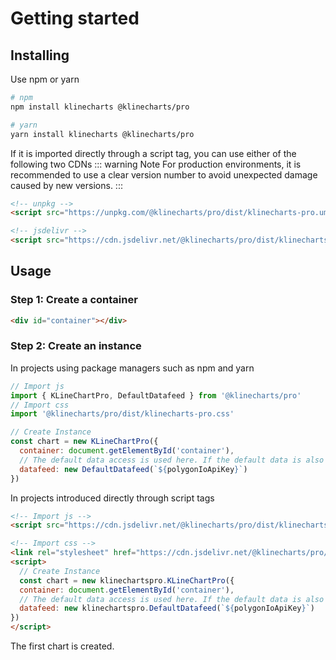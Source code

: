 # Getting started

## Installing
Use npm or yarn
```bash
# npm
npm install klinecharts @klinecharts/pro

# yarn
yarn install klinecharts @klinecharts/pro
```
If it is imported directly through a script tag, you can use either of the following two CDNs
::: warning Note
For production environments, it is recommended to use a clear version number to avoid unexpected damage caused by new versions.
:::

```html
<!-- unpkg -->
<script src="https://unpkg.com/@klinecharts/pro/dist/klinecharts-pro.umd.js"></script>

<!-- jsdelivr -->
<script src="https://cdn.jsdelivr.net/@klinecharts/pro/dist/klinecharts-pro.umd.js"></script>
```

## Usage
### Step 1: Create a container
```html
<div id="container"></div>
```
### Step 2: Create an instance
In projects using package managers such as npm and yarn
```javascript
// Import js
import { KLineChartPro, DefaultDatafeed } from '@klinecharts/pro'
// Import css
import '@klinecharts/pro/dist/klinecharts-pro.css'

// Create Instance
const chart = new KLineChartPro({
  container: document.getElementById('container'),
  // The default data access is used here. If the default data is also used in actual use, you need to go to the https://polygon.io/ apply for API key
  datafeed: new DefaultDatafeed(`${polygonIoApiKey}`)
})
```

In projects introduced directly through script tags
```html
<!-- Import js -->
<script src="https://cdn.jsdelivr.net/@klinecharts/pro/dist/klinecharts-pro.umd.js"></script>

<!-- Import css -->
<link rel="stylesheet" href="https://cdn.jsdelivr.net/@klinecharts/pro/dist/klinecharts-pro.css"/>
<script>
  // Create Instance
  const chart = new klinechartspro.KLineChartPro({
  container: document.getElementById('container'),
  // The default data access is used here. If the default data is also used in actual use, you need to go to the https://polygon.io/ apply for API key
  datafeed: new klinechartspro.DefaultDatafeed(`${polygonIoApiKey}`)
})
</script>
```
The first chart is created.
